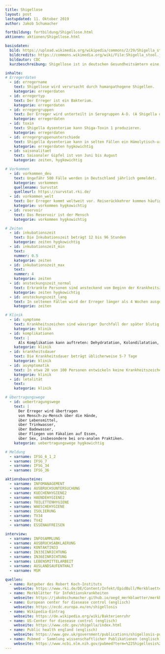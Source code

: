 ```yaml
---
title: Shigellose
layout: post
lastupdated: 11. Oktober 2019
author: Jakob Schumacher

fortbildung: fortbildung/Shigellose.html
aktionen: aktionen/Shigellose.html

basisdaten:
  bild: https://upload.wikimedia.org/wikipedia/commons/2/29/Shigella_stool.jpg
  bildcredits: https://commons.wikimedia.org/wiki/File:Shigella_stool.jpg
  bildautor: CDC
  kurzbeschreibung: Shigellose ist in deutschen Gesundheitsämtern eine seltene Erkrankung. Der Erreger ist verwandt mit E.Coli. Ausbrüche können vorkommen. Die meisten Erkrankungsfälle sind importiert.

inhalte:  
# Erregerdaten
  - id: erregername
    text: Shigellose wird verursacht durch humanpathogene Shigellen.
    kategorie: erregerdaten
  - id: erregertyp
    text: Der Erreger ist ein Bakterium.
    kategorie: erregerdaten
  - id: erregergruppen
    text: Der Erreger wird unterteilt in Serogruppen A-D. (A Shigella dysenteriae, B Shigella flexneri, C  Shigella boydii, D Shigella sonnei)
    kategorie: erregerdaten
  - id: toxin
    text: Shigella dysenteriae kann Shiga-Toxin 1 produzieren.
    kategorie: erregerdaten
  - id: erregergruppenunterschiede
    text: Shigella dysenteriae kann in selten Fällen ein Hämolytisch-urämisches-Syndrom herovorrufen.
    kategorie: erregerdaten hygkowichtig
  - id: saisonalitaet
    text: Saisonaler Gipfel ist von Juni bis August
    kategorie: zeiten, hygkowichtig

# Vorkommen
  - id: vorkommen_deu
    text: Ungefähr 500 Fälle werden in Deutschland jährlich gemeldet.
    kategorie: vorkommen
    quellename: Survstat
    quelleurl: https://survstat.rki.de/
  - id: vorkommen_welt
    text: Der Erreger kommt weltweit vor. Reiserückkehrer kommen häufig aus Ägypten, Indien und Marokko.
    kategorie: vorkommen hygkowichtig
  - id: reservoir
    text: Das Reservoir ist der Mensch
    kategorie: vorkommen hygkowichtig

# Zeiten
  - id: inkubationszeit
    text: Die Inkubationszeit beträgt 12 bis 96 Stunden
    kategorie: zeiten hygkowichtig
  - id: inkubationszeit_min
    text:
    nummer: 0.5
    kategorie: zeiten
  - id: inkubationszeit_max
    text:
    nummer: 4
    kategorie: zeiten
  - id: ansteckungszeit_normal
    text: Erkrankte Personen sind ansteckend vom Beginn der Krankheitszeichen bis etwa 2 Wochen nach Ende der Krankheitszeichen.
    kategorie: zeiten hygkowichtig
  - id: ansteckungszeit_lang
    text: In seltenen Fällen wird der Erreger länger als 4 Wochen ausgeschieden.
    kategorie: zeiten

# Klinik
  - id: symptome
    text: Krankheitszeichen sind wässriger Durchfall der später blutig werden kann. Abdominelle Krämpfe sind typisch.
    kategorie: klinik
  - id: komplikationen
    text: |
      Als Komplikation kann auftreten: Dehydratation, Kolondilatation, Kolonperforation, Hämolytisch-urämisches Syndrom, Gelenkbeschwerden
    kategorie: klinik
  - id: krankheitsdauer
    text: Die Krankheitsdauer beträgt üblicherweise 5-7 Tage
    kategorie: klinik
  - id: asymptomatik
    text: In etwa 20 von 100 Personen entwickeln keine Krankheitszeichen.
    kategorie: klinik
  - id: letalität
    text:
    kategorie: klinik

# Übertragungswege
  - id: uebertragungswege
    text: |
      Der Erreger wird übertragen
      von Mensch-zu-Mensch über die Hände,
      über Lebensmittel,
      über Trinkwasser,
      über Badewasser,
      über Fliegen von Fäkalien auf Essen,
      über Sex, insbesondere bei oro-analen Praktiken.
    kategorie: uebertragungswege hygkowichtig

# Meldung
  - varname: IFSG_6_1_2
  - varname: IFSG_7
  - varname: IFSG_34
  - varname: IFSG_36

aktionsbausteine:
  - varname: INFOMANAGEMENT
  - varname: AUSBRUCHSUNTERSUCHUNG
  - varname: KUECHENHYGIENE2
  - varname: HAENDEHYGIENE2
  - varname: TOILETTENHYGIENE
  - varname: WAESCHEHYGIENE
  - varname: ISOLIERUNG
  - varname: TV34
  - varname: TV42
  - varname: ESSENAUFREISEN

interview:     
  - varname: INFOSAMMLUNG
  - varname: AUSBRUCHSABKLAERUNG
  - varname: KONTAKTIN33
  - varname: IN33EINRICHTUNG
  - varname: IN36EINRICHTUNG
  - varname: LEBENSMITTELARBEIT
  - varname: AUSLANDSAUFENTHALT
  - varname: MSM

quellen:
  - name: Ratgeber des Robert Koch-Instituts
    webseite: https://www.rki.de/DE/Content/Infekt/EpidBull/Merkblaetter/Ratgeber_Shigellose.html
  - name: Merkblätter für Infektionskrankheiten
    webseite: https://jakobschumacher.github.io/oegd_merkblaetter/merkblaetter/Shigellose/
  - name: European center for diesease control (englisch)
    webseite: https://ecdc.europa.eu/en/shigellosis
  - name: Wikipedia-Eintrag
    webseite: https://de.wikipedia.org/wiki/Bakterienruhr
  - name: US-Center for diesease control (englisch)
    webseite: https://www.cdc.gov/shigella/index.html
  - name: Public health england (englisch)
    webseite: https://www.gov.uk/government/publications/shigellosis-public-health-management-and-questionnaire
  - name: Pubmed - Sammlung wissenschaftlicher Publikationen (englisch)
    webseite: https://www.ncbi.nlm.nih.gov/pubmed?term=%22Shigellosis%22%5BMesh%5D
---
```

